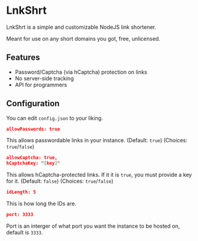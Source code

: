# LnkShrt
LnkShrt is a simple and customizable NodeJS link shortener.

Meant for use on any short domains you got, free, unlicensed.

## Features
- Password/Captcha (via hCaptcha) protection on links
- No server-side tracking
- API for programmers

## Configuration
You can edit ``config.json`` to your liking.

```json
allowPasswords: true
```
This allows passwordable links in your instance. (Default: ``true``) (Choices: ``true``/``false``)

```json
allowCaptcha: true,
hCaptchaKey: "[key]"
```
This allows hCaptcha-protected links. If it it is ``true``, you must provide a key for it. (Default: ``false``) (Choices: ``true``/``false``) 

```json
idLength: 5
```
This is how long the IDs are.

```json
port: 3333
```
Port is an interger of what port you want the instance to be hosted on, default is ``3333``.

